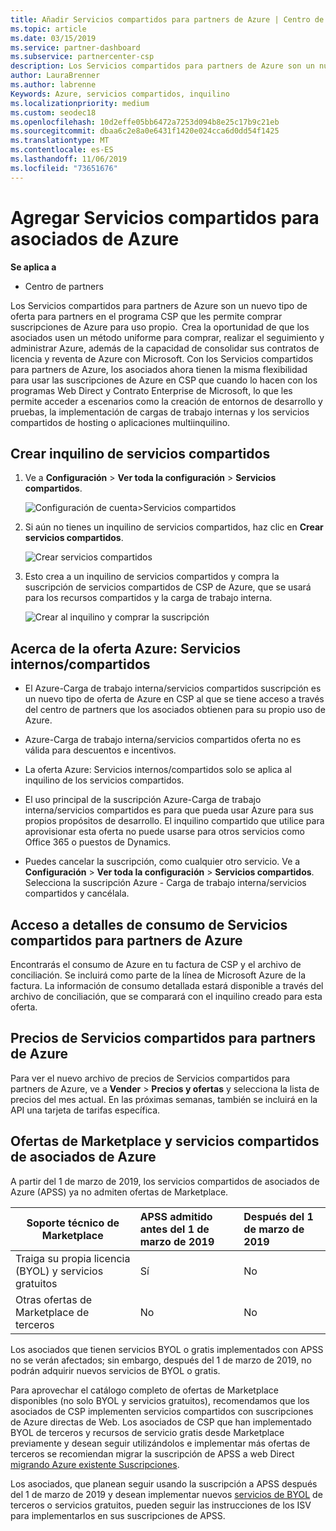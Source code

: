```yaml
---
title: Añadir Servicios compartidos para partners de Azure | Centro de partners
ms.topic: article
ms.date: 03/15/2019
ms.service: partner-dashboard
ms.subservice: partnercenter-csp
description: Los Servicios compartidos para partners de Azure son un nuevo tipo de oferta para partners en el programa CSP que les permite comprar suscripciones de Azure para uso propio.
author: LauraBrenner
ms.author: labrenne
Keywords: Azure, servicios compartidos, inquilino
ms.localizationpriority: medium
ms.custom: seodec18
ms.openlocfilehash: 10d2effe05bb6472a7253d094b8e25c17b9c21eb
ms.sourcegitcommit: dbaa6c2e8a0e6431f1420e024cca6d0dd54f1425
ms.translationtype: MT
ms.contentlocale: es-ES
ms.lasthandoff: 11/06/2019
ms.locfileid: "73651676"
---
```

# <a name="add-azure-partner-shared-services"></a>Agregar Servicios compartidos para asociados de Azure

**Se aplica a**

-  Centro de partners

Los Servicios compartidos para partners de Azure son un nuevo tipo de oferta para partners en el programa CSP que les permite comprar suscripciones de Azure para uso propio.  Crea la oportunidad de que los asociados usen un método uniforme para comprar, realizar el seguimiento y administrar Azure, además de la capacidad de consolidar sus contratos de licencia y reventa de Azure con Microsoft. Con los Servicios compartidos para partners de Azure, los asociados ahora tienen la misma flexibilidad para usar las suscripciones de Azure en CSP que cuando lo hacen con los programas Web Direct y Contrato Enterprise de Microsoft, lo que les permite acceder a escenarios como la creación de entornos de desarrollo y pruebas, la implementación de cargas de trabajo internas y los servicios compartidos de hosting o aplicaciones multiinquilino.  

## <a name="create-the-shared-services-tenant"></a>Crear inquilino de servicios compartidos

1. Ve a **Configuración** > **Ver toda la configuración** > **Servicios compartidos**.

    ![**Configuración de cuenta**>**Servicios compartidos**](images/sharedservices2.png)

2. Si aún no tienes un inquilino de servicios compartidos, haz clic en **Crear servicios compartidos**.

    ![Crear servicios compartidos](images/sharedservices3.png)

3. Esto crea a un inquilino de servicios compartidos y compra la suscripción de servicios compartidos de CSP de Azure, que se usará para los recursos compartidos y la carga de trabajo interna.

    ![Crear al inquilino y comprar la suscripción](images/sharedservices5.png)

## <a name="about-the-azure--internalshared-services-offer"></a>Acerca de la oferta Azure: Servicios internos/compartidos

- El Azure-Carga de trabajo interna/servicios compartidos suscripción es un nuevo tipo de oferta de Azure en CSP al que se tiene acceso a través del centro de partners que los asociados obtienen para su propio uso de Azure. 

- Azure-Carga de trabajo interna/servicios compartidos oferta no es válida para descuentos e incentivos.

- La oferta Azure: Servicios internos/compartidos solo se aplica al inquilino de los servicios compartidos.

- El uso principal de la suscripción Azure-Carga de trabajo interna/servicios compartidos es para que pueda usar Azure para sus propios propósitos de desarrollo. El inquilino compartido que utilice para aprovisionar esta oferta no puede usarse para otros servicios como Office 365 o puestos de Dynamics. 

- Puedes cancelar la suscripción, como cualquier otro servicio. Ve a **Configuración** > **Ver toda la configuración** > **Servicios compartidos**. Selecciona la suscripción Azure - Carga de trabajo interna/servicios compartidos y cancélala.

## <a name="accessing-azure-partner-shared-services-consumption-details"></a>Acceso a detalles de consumo de Servicios compartidos para partners de Azure

Encontrarás el consumo de Azure en tu factura de CSP y el archivo de conciliación. Se incluirá como parte de la línea de Microsoft Azure de la factura. La información de consumo detallada estará disponible a través del archivo de conciliación, que se comparará con el inquilino creado para esta oferta. 

## <a name="azure-partner-shared-services-pricing"></a>Precios de Servicios compartidos para partners de Azure

Para ver el nuevo archivo de precios de Servicios compartidos para partners de Azure, ve a **Vender** > **Precios y ofertas** y selecciona la lista de precios del mes actual. En las próximas semanas, también se incluirá en la API una tarjeta de tarifas específica.

## <a name="marketplace-offers-and-azure-partner-shared-services"></a>Ofertas de Marketplace y servicios compartidos de asociados de Azure

A partir del 1 de marzo de 2019, los servicios compartidos de asociados de Azure (APSS) ya no admiten ofertas de Marketplace.   

|**Soporte técnico de Marketplace**   |**APSS admitido antes del 1 de marzo de 2019**|**Después del 1 de marzo de 2019**|
|---------------------------|:----------------------------|:-------------------|
|Traiga su propia licencia (BYOL) y servicios gratuitos   | Sí   | No|
|Otras ofertas de Marketplace de terceros   | No   |No|


Los asociados que tienen servicios BYOL o gratis implementados con APSS no se verán afectados; sin embargo, después del 1 de marzo de 2019, no podrán adquirir nuevos servicios de BYOL o gratis. 

Para aprovechar el catálogo completo de ofertas de Marketplace disponibles (no solo BYOL y servicios gratuitos), recomendamos que los asociados de CSP implementen servicios compartidos con suscripciones de Azure directas de Web.  Los asociados de CSP que han implementado BYOL de terceros y recursos de servicio gratis desde Marketplace previamente y desean seguir utilizándolos e implementar más ofertas de terceros se recomiendan migrar la suscripción de APSS a web Direct [migrando Azure existente Suscripciones](https://docs.microsoft.com/azure/cloud-solution-provider/migration/migration#migrating-existing-azure-subscriptions).

Los asociados, que planean seguir usando la suscripción a APSS después del 1 de marzo de 2019 y desean implementar nuevos [servicios de BYOL](https://azuremarketplace.microsoft.com/marketplace/apps?filters=byol) de terceros o servicios gratuitos, pueden seguir las instrucciones de los ISV para implementarlos en sus suscripciones de APSS.

